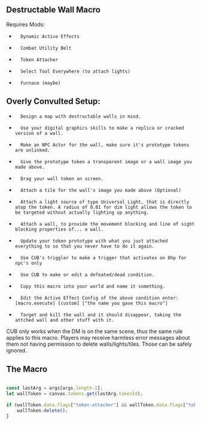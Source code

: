 ## Destructable Wall Macro
Requires Mods:
*		Dynamic Active Effects
*		Combat Utility Belt
*		Token Attacher
*		Select Tool Everywhere (to attach lights)
*		Furnace (maybe)
## Overly Convulted Setup:
*		Design a map with destructable walls in mind.
*		Use your digital graphics skills to make a replica or cracked version of a wall.
*		Make an NPC Actor for the wall, make sure it's prototype tokens are unlinked.
*		Give the prototype token a transparent image or a wall image you made above. 
*		Drag your wall token on screen. 
*		Attach a tile for the wall's image you made above (Optional)
*		Attach a light source of type Universal Light, that is directly atop the token. A radius of 0.01 for dim light allows the token to be targeted without actually lighting up anything.
*		Attach a wall, to provide the movement blocking and line of sight blocking properties of... a wall.
*		Update your token prototype with what you just attached everything to so that you never have to do it again.
*		Use CUB's triggler to make a trigger that activates on 0hp for npc's only
*		Use CUB to make or edit a defeated/dead condition.
*		Copy this macro into your world and name it something.
*		Edit the Active Effect Config of the above condition enter: [macro.execute] [custom] ["the name you gave this macro"]
*		Target and kill the wall and it should disappear, taking the attched wall and other stuff with it.
CUB only works when the DM is on the same scene, thus the same rule applies to this macro.
Players may receive harmless error messages about them not having permission to delete walls/lights/tiles. Those can be safely ignored.

## The Macro
```javascript

const lastArg = args[args.length-1];
let wallToken = canvas.tokens.get(lastArg.tokenId);
			
if (wallToken.data.flags["token-attacher"] && wallToken.data.flags["token-attacher"].attached["Wall"].length > 0) {
	wallToken.delete();
}
```
